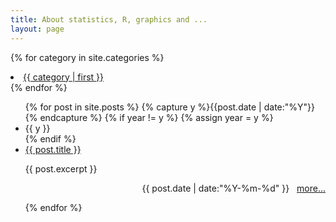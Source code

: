 ```yaml
---
title: About statistics, R, graphics and ...
layout: page
---
```

{% for category in site.categories %}
    <li style="font-size: {{ category | last | size | times: 100 | divided_by: site.categories.size | plus: 70 }}%">
        <a href="/{{ category | first | slugize }}/">
            {{ category | first }}
        </a>
    </li>
{% endfor %}
<ul class="listing">
{% for post in site.posts %}
  {% capture y %}{{post.date | date:"%Y"}}{% endcapture %}
  {% if year != y %}
    {% assign year = y %}
    <li class="listing-seperator">{{ y }}</li>
  {% endif %}
  <li class="listing-item">
    <a href="{{ site.url }}{{ post.url }}" title="{{ post.title }}">{{ post.title }}</a>
    <p>{{ post.excerpt }} &nbsp; 
<div align="right"> 
<time datetime="{{ post.date | date:"%Y-%m-%d" }}">{{ post.date | date:"%Y-%m-%d" }}</time> &nbsp;
<a href="{{ site.url }}{{ post.url }}" title="{{ post.title }}">more...</a></div>
</p>
  </li>
{% endfor %}
</ul>

